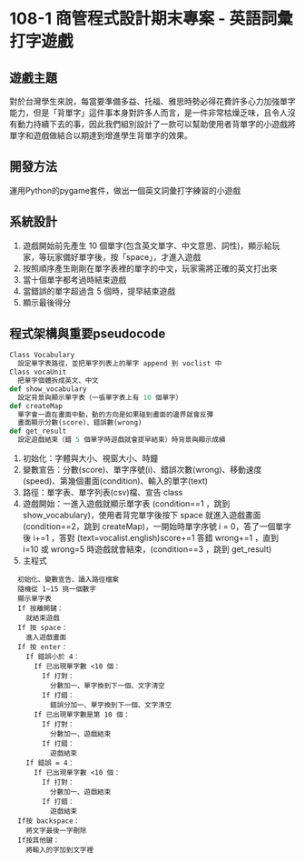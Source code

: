 # 108-1 商管程式設計期末專案 - 英語詞彙打字遊戲

## 遊戲主題
對於台灣學生來說，每當要準備多益、托福、雅思時勢必得花費許多心力加強單字能力，但是「背單字」這件事本身對許多人而言，是一件非常枯燥乏味，且令人沒有動力持續下去的事，因此我們組別設計了一款可以幫助使用者背單字的小遊戲將單字和遊戲做結合以期達到增進學生背單字的效果。

## 開發方法
運用Python的pygame套件，做出一個英文詞彙打字練習的小遊戲

## 系統設計
1. 遊戲開始前先產生 10 個單字(包含英文單字、中文意思、詞性)，顯示給玩家，等玩家備好單字後，按「space」，才進入遊戲
2. 按照順序產生剛剛在單字表裡的單字的中文，玩家需將正確的英文打出來
3. 當十個單字都考過時結束遊戲
4. 當錯誤的單字超過含 5 個時，提早結束遊戲
5. 顯示最後得分

## 程式架構與重要pseudocode
```python
Class Vocabulary
  設定單字表路徑，並把單字列表上的單字 append 到 voclist 中
Class vocaUnit
  把單字個體拆成英文、中文
def show_vocabulary
  設定背景與顯示單字表（一張單字表上有 10 個單字）
def createMap
  單字會一直在畫面中動，動的方向是如果碰到畫面的邊界就會反彈
  畫面顯示分數(score)、錯誤數(wrong)
def get_result
  設定遊戲結束（錯 5 個單字時遊戲就會提早結束）時背景與顯示成績
```
1. 初始化：字體與大小、視窗大小、時鐘
2. 變數宣告：分數(score)、單字序號(i)、錯誤次數(wrong)、移動速度(speed)、第幾個畫面(condition)、輸入的單字(text)
3. 路徑：單字表、單字列表(csv)檔、宣告 class
4. 遊戲開始：一進入遊戲就顯示單字表 (condition==1 ，跳到show_vocabulary)，使用者背完單字後按下 space 就進入遊戲畫面(condition==2，跳到 createMap)，一開始時單字序號 i = 0，答了一個單字後 i+=1 ，答對 (text=vocalist.english)score+=1 答錯 wrong+=1 ，直到 i=10 或 wrong=5 時遊戲就會結束，(condition==3 ，跳到 get_result)
5. 主程式
```
  初始化、變數宣告、讀入路徑檔案
  隨機從 1~15 挑一個數字
  顯示單字表
  If 按離開鍵：
    就結束遊戲
  If 按 space：
    進入遊戲畫面
  If 按 enter：
    If 錯誤小於 4：
      If 已出現單字數 <10 個：
        If 打對：
          分數加一、單字換到下一個、文字清空
        If 打錯：
          錯誤分加一、單字換到下一個、文字清空
      If 已出現單字數是第 10 個：
        If 打對：
          分數加一、遊戲結束
        If 打錯：
          遊戲結束
    If 錯誤 = 4：
      If 已出現單字數 <10 個：
        If 打對：
          分數加一、遊戲結束
        If 打錯：
          遊戲結束
  If按 backspace：
    將文字最後一字刪除
  If按其他鍵：
    將輸入的字加到文字裡
```

